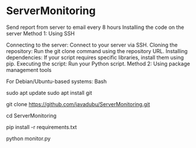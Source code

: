 # ServerMonitoring
Send report from server to email every 8 hours
Installing the code on the server
Method 1: Using SSH

Connecting to the server: Connect to your server via SSH.
Cloning the repository: Run the git clone command using the repository URL.
Installing dependencies: If your script requires specific libraries, install them using pip.
Executing the script: Run your Python script.
Method 2: Using package management tools

For Debian/Ubuntu-based systems:
‌Bash


sudo apt update
sudo apt install git

git clone https://github.com/javadubu/ServerMonitoring.git

cd ServerMonitoring

pip install -r requirements.txt

python monitor.py

